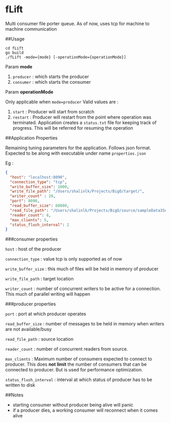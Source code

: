 # fLift
Multi consumer file porter queue. As of now, uses tcp for machine to machine communication

##Usage
```
cd fLift
go build
./fLift -mode={mode} [-operationMode={operationMode}]
```
Param __mode__
1. ```producer``` : which starts the producer
2. ```consumer``` : which starts the consumer

Param __operationMode__

Only applicable when ```mode=producer```
Valid values are : 
1. ```start``` : Producer will start from scratch
2. ```restart``` : Producer will restart from the point where operation was terminated. Application creates a ```status.txt``` file for keeping track of progress. This will be referred for resuming the operation

##Application Properties

Remaining tuning parameters for the application. Follows json format. Expected to be along with executable under name ```properties.json```

Eg : 

```json
{
  "host": "localhost:8090",
  "connection_type": "tcp",
  "write_buffer_size": 1000,
  "write_file_path": "/Users/shalinlk/Projects/BigO/target/",
  "writer_count" : 20,
  "port": 8090,
  "read_buffer_size": 60000,
  "read_file_path": "/Users/shalinlk/Projects/BigO/source/sampleData3Sept2019/",
  "reader_count": 8,
  "max_clients": 5,
  "status_flush_interval": 2
}
```

###consumer properties

```host``` : host of the producer

```connection_type``` : value tcp is only supported as of now

```write_buffer_size``` : this much of files will be held in memory of producer  

```write_file_path``` : target location

```writer_count``` : number of concurrent writers to be active for a connection. This much of parallel writing will happen 


###producer properties

```port``` : port at which producer operates
 
```read_buffer_size``` : number of messages to be held in memory when writers are not available/busy
 
```read_file_path``` : source location
 
```reader_count``` : number of concurrent readers from source. 

```max_clients``` : Maximum number of consumers expected to connect to producer. This does __not__ __limit__ the number of consumers that can be connected to producer. But is used for performance optimization. 
 
```status_flush_interval``` : interval at which status of producer has to be written to disk

##Notes
* starting consumer without producer being alive will panic
* if a producer dies, a working consumer will reconnect when it comes alive
